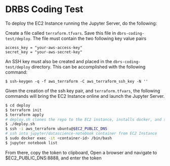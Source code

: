 # DRBS Coding Test

To deploy the EC2 Instance running the Jupyter Server, do the following:

Create a file called `terraform.tfvars`. Save this file in `dbrs-coding-test/deploy`. The file must contain the two following key value pairs

```
access_key = "your-aws-access-key"
secret_key = "your-aws-secret-key"
```
An SSH key must also be created and placed in the `dbrs-coding-test/deploy` directory. This can be accomplished with the following command:

```
$ ssh-keygen -q -f aws_terraform -C aws_terraform_ssh_key -N ''
```

Given the creation of the ssh key pair, and `terraform.tfvars`, the following commands will bring the EC2 Instance online and launch the Jupyter Server.

``` bash
$ cd deploy
$ terraform init
$ terraform apply
# deploy.sh clones the repo to the EC2 instance, installs docker, and starts the jupyter server container on the EC2 instance
$ ./deploy.sh
$ ssh -i aws_terraform ubuntu@$EC2_PUBLIC_DNS
# ssh into jupyter/datascience-notebook container from EC2 Instance
$ sudo docker exec -it <container-id> /bin/bash
$ jupyter notebook list
```

From there, copy the token to clipboard, Open a browser and navigate to $EC2_PUBLIC_DNS:8888, and enter the token

